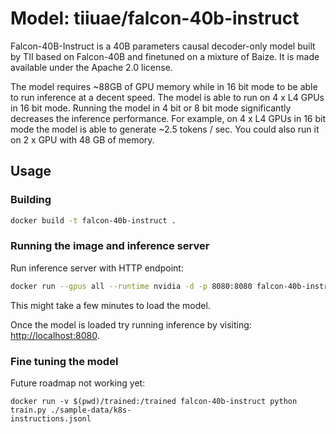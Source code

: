 # Model: tiiuae/falcon-40b-instruct

Falcon-40B-Instruct is a 40B parameters causal decoder-only model built by TII based on Falcon-40B and finetuned on a mixture of Baize. It is made available under the Apache 2.0 license.

The model requires ~88GB of GPU memory while in 16 bit mode to be able to run inference at a decent speed.
The model is able to run on 4 x L4 GPUs in 16 bit mode. Running the model in 4 bit or 8 bit
mode significantly decreases the inference performance. For example, on 4 x L4 GPUs in 16 bit mode the model is able
to generate ~2.5 tokens / sec. You could also run it on 2 x GPU with 48 GB of memory.

## Usage

### Building

```sh
docker build -t falcon-40b-instruct .
```

### Running the image and inference server
Run inference server with HTTP endpoint:
```sh
docker run --gpus all --runtime nvidia -d -p 8080:8080 falcon-40b-instruct
```
This might take a few minutes to load the model.

Once the model is loaded try running inference by visiting:
[http://localhost:8080](http://localhost:8080).

### Fine tuning the model
Future roadmap not working yet:
```
docker run -v $(pwd)/trained:/trained falcon-40b-instruct python train.py ./sample-data/k8s-
instructions.jsonl
```
